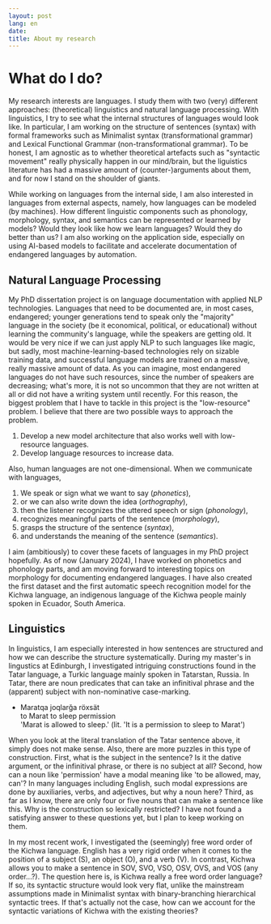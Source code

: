 ```yaml
---
layout: post
lang: en
date: 
title: About my research
---
```


# What do I do?
My research interests are languages.
I study them with two (very) different approaches: (theoretical) linguistics and natural language processing.
With linguistics, I try to see what the internal structures of languages would look like.
In particular, I am working on the structure of sentences (syntax) with formal frameworks such as Minimalist syntax (transformational grammar) and Lexical Functional Grammar (non-transformational grammar).
To be honest, I am agnostic as to whether theoretical artefacts such as "syntactic movement" really physically happen in our mind/brain, but the liguistics literature has had a massive amount of (counter-)arguments about them, and for now I stand on the shoulder of giants.

While working on languages from the internal side, I am also interested in languages from external aspects, namely, how languages can be modeled (by machines).
How different linguistic components such as phonology, morphology, syntax, and semantics can be represented or learned by models?
Would they look like how we learn languages?
Would they do better than us?
I am also working on the application side, especially on using AI-based models to facilitate and accelerate documentation of endangered languages by automation.

## Natural Language Processing
My PhD dissertation project is on language documentation with applied NLP technologies.
Languages that need to be documented are, in most cases, endangered; younger generations tend to speak only the "majority" language in the society (be it economical, political, or educational) without learning the community's language, while the speakers are getting old.
It would be very nice if we can just apply NLP to such languages like magic, but sadly, most machine-learning-based technologies rely on sizable training data, and successful language models are trained on a massive, really massive amount of data.
As you can imagine, most endangered languages do not have such resources, since the number of speakers are decreasing; what's more, it is not so uncommon that they are not written at all or did not have a writing system until recently.
For this reason, the biggest problem that I have to tackle in this project is the "low-resource" problem.
I believe that there are two possible ways to approach the problem.
1. Develop a new model architecture that also works well with low-resource languages.
2. Develop language resources to increase data.

Also, human languages are not one-dimensional.
When we communicate with languages,

1. We speak or sign what we want to say (*phonetics*), 
2. or we can also write down the idea (*orthography*),
3. then the listener recognizes the uttered speech or sign (*phonology*),
4. recognizes meaningful parts of the sentence (*morphology*),
5. grasps the structure of the sentence (*syntax*),
6. and understands the meaning of the sentence (*semantics*).

I aim (ambitiously) to cover these facets of languages in my PhD project hopefully.
As of now (January 2024), I have worked on phonetics and phonology parts, and am moving forward to interesting topics on morphology for documenting endangered languages.
I have also created the first dataset and the first automatic speech recognition model for the Kichwa language, an indigenous language of the Kichwa people mainly spoken in Ecuador, South America.

## Linguistics
In linguistics, I am especially interested in how sentences are structured and how we can describe the structure systematically.
During my master's in lingustics at Edinburgh, I investigated intriguing constructions found in the Tatar language, a Turkic language mainly spoken in Tatarstan, Russia.
In Tatar, there are noun predicates that can take an infinitival phrase and the (apparent) subject with non-nominative case-marking.

- Maratqa&nbsp;joqlarğa&nbsp;röxsät<br/>to Marat&nbsp;to sleep&nbsp;permission<br/>'Marat is allowed to sleep.' (lit. 'It is a permission to sleep to Marat')

When you look at the literal translation of the Tatar sentence above, it simply does not make sense.
Also, there are more puzzles in this type of construction.
First, what is the subject in the sentence? Is it the dative argument, or the infinitival phrase, or there is no subject at all?
Second, how can a noun like 'permission' have a modal meaning like 'to be allowed, may, can'?
In many languages including English, such modal expressions are done by auxiliaries, verbs, and adjectives, but why a noun here?
Third, as far as I know, there are only four or five nouns that can make a sentence like this.
Why is the construction so lexically restricted?
I have not found a satisfying answer to these questions yet, but I plan to keep working on them.

In my most recent work, I investigated the (seemingly) free word order of the Kichwa language.
English has a very rigid order when it comes to the position of a subject (S), an object (O), and a verb (V).
In contrast, Kichwa allows you to make a sentence in SOV, SVO, VSO, OSV, OVS, and VOS (any order...?).
The question here is, is Kichwa really a free word order language?
If so, its syntactic structure would look very flat, unlike the mainstream assumptions made in Minimalist syntax with binary-branching hierarchical syntactic trees.
If that's actually not the case, how can we account for the syntactic variations of Kichwa with the existing theories?